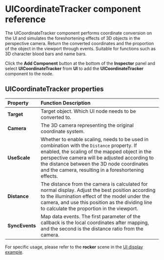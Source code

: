 # UICoordinateTracker component reference

The UICoordinateTracker component performs coordinate conversion on the UI and simulates the foreshortening effects of 3D objects in the perspective camera. Return the converted coordinates and the proportion of the object in the viewport through events. Suitable for functions such as 3D character blood bars and name bars.

Click the **Add Component** button at the bottom of the **Inspector** panel and select **UICoordinateTracker** from **UI** to add the **UICoordinateTracker** component to the node.

## UICoordinateTracker properties

| **Property** | **Function Description** |
| :-------------- | :---------- |
| **Target** | Target object. Which UI node needs to be converted to. |
| **Camera** | The 3D camera representing the original coordinate system. |
| **UseScale** | Whether to enable scaling, needs to be used in combination with the `Distance` property. If enabled, the scaling of the mapped object in the perspective camera will be adjusted according to the distance between the 3D node coordinates and the camera, resulting in a foreshortening effects. |
| **Distance** | The distance from the camera is calculated for normal display. Adjust the best position according to the illumination effect of the model under the camera, and use this position as the dividing line to calculate the proportion in the viewport. |
| **SyncEvents** | Map data events. The first parameter of the callback is the local coordinates after mapping, and the second is the distance ratio from the camera. |

For specific usage, please refer to the **rocker** scene in the [UI display example](https://github.com/cocos-creator/demo-ui/tree/v3.0/assets/scene).
